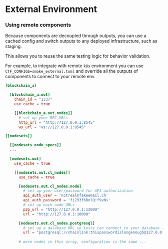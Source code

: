 # External Environment

### Using remote components

Because components are decoupled through outputs, you can use a cached config and switch outputs to any deployed infrastructure, such as staging. 

This allows you to reuse the same testing logic for behavior validation.

For example, to integrate with remote `k8s` environment you can use `CTF_CONFIGS=smoke_external.toml` and override all the outputs of components to connect to your remote env.

```toml
[blockchain_a]

  [blockchain_a.out]
    chain_id = "1337"
    use_cache = true

    [[blockchain_a.out.nodes]]
      # set up your RPC URLs
      http_url = "http://127.0.0.1:8545"
      ws_url = "ws://127.0.0.1:8545"

[[nodesets]]

  [[nodesets.node_specs]]
  ...

  [nodesets.out]
    use_cache = true

    [[nodesets.out.cl_nodes]]
      use_cache = true

      [nodesets.out.cl_nodes.node]
        # set up your user/password for API authorization
        api_auth_user = 'notreal@fakeemail.ch'
        api_auth_password = 'fj293fbBnlQ!f9vNs'
        # set up each node URLs
        p2p_url = "http://127.0.0.1:12000"
        url = "http://127.0.0.1:10000"

      [nodesets.out.cl_nodes.postgresql]
        # set up a database URL so tests can connect to your database if needed
        url = "postgresql://chainlink:thispasswordislongenough@127.0.0.1:13000/db_0?sslmode=disable"
      
      # more nodes in this array, configuration is the same ...
```
